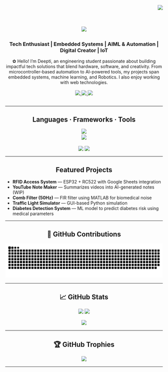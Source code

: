 <!-- Visitor Badge -->
<p align="right">
  <img src="https://visitor-badge.laobi.icu/badge?page_id=deeptiwakchaure.deeptiwakchaure" />
</p>

<!-- Typing Banner -->
<h1 align="center">
  <img src="https://readme-typing-svg.herokuapp.com/?font=Righteous&size=35&center=true&vCenter=true&width=500&height=70&duration=4000&color=FF69B4&lines=Hi+There!+;+I'm+Deepti+Wakchaure!☆;" />
</h1>

<h3 align="center">
  Tech Enthusiast | Embedded Systems | AIML & Automation | Digital Creator | IoT
</h3>

<div align="center">
  ✿ Hello! I’m Deepti, an engineering student passionate about building impactful tech solutions that blend hardware, software, and creativity. From microcontroller-based automation to AI-powered tools, my projects span embedded systems, machine learning, and Robotics. I also enjoy working with web technologies.
</div>

<br/>

<!-- Contact Buttons -->
<div align="center">
  <a href="mailto:deeptiwakchaure@gmail.com">
    <img src="https://img.shields.io/badge/Gmail-333333?style=for-the-badge&logo=gmail&logoColor=red" />
  </a>
  <a href="https://www.linkedin.com/in/deepti-wakchaure-657498230" target="_blank">
    <img src="https://img.shields.io/badge/LinkedIn-0077B5?style=for-the-badge&logo=linkedin&logoColor=white" />
  </a>
  <a href="https://dee-portfolio-dev.vercel.app/" target="_blank">
    <img src="https://img.shields.io/badge/Portfolio-FF69B4?style=for-the-badge&logo=google-chrome&logoColor=white" />
  </a>
</div>

<br/>
<hr/>



<!-- Skills -->
<h2 align="center"> Languages · Frameworks · Tools</h2>
<div align="center">
  <img src="https://skillicons.dev/icons?i=html,css,js,python,c,cpp,matlab,vscode,git,github,arduino,latex" />
  <br/>
  <img src="https://skillicons.dev/icons?i=react,nodejs,mysql,firebase,flask,tailwind,figma" />
  <br/><br/>
  <img src="https://img.shields.io/badge/EasyEDA-00CC00?style=for-the-badge&logo=easyeda&logoColor=white" />
  <img src="https://img.shields.io/badge/Canva-00C4CC?style=for-the-badge&logo=canva&logoColor=white" />
</div>

---

<!-- Projects -->
<h2 align="center"> Featured Projects</h2>
<ul>
  <li><strong>RFID Access System</strong> — ESP32 + RC522 with Google Sheets integration</li>
  <li><strong>YouTube Note Maker</strong> — Summarizes videos into AI-generated notes (WIP)</li>
  <li><strong>Comb Filter (50Hz)</strong> — FIR filter using MATLAB for biomedical noise</li>
  <li><strong>Traffic Light Simulator</strong> — GUI-based Python simulation</li>
  <li><strong>Diabetes Detection System</strong> — ML model to predict diabetes risk using medical parameters</li>
</ul>

---

<!-- Contribution Graph -->
<div align="center">
  <h2>🐍 GitHub Contributions</h2>
  <img src="https://raw.githubusercontent.com/Platane/snk/output/github-contribution-grid-snake.svg" alt="Snake animation of contributions" />
</div>

---

<!-- GitHub Stats -->
<h2 align="center">📈 GitHub Stats</h2>
<div align="center">
  <img height="180em" src="https://github-readme-stats.vercel.app/api?username=Deeptiwakchaure&show_icons=true&theme=tokyonight&rank_icon=github&border_radius=10" />
  <img height="180em" src="https://github-readme-streak-stats.herokuapp.com?user=Deeptiwakchaure&theme=tokyonight&border_radius=10" />
  <br/><br/>
  <img width="500" src="https://github-readme-stats.vercel.app/api/top-langs/?username=Deeptiwakchaure&layout=compact&theme=tokyonight&border_radius=10" />
</div>

---

<!-- GitHub Trophies -->
<h2 align="center">🏆 GitHub Trophies</h2>
<div align="center">
  <img src="https://github-profile-trophy.vercel.app/?username=Deeptiwakchaure&theme=dracula&margin-w=15&no-bg=true&no-frame=true" />
</div>

---


